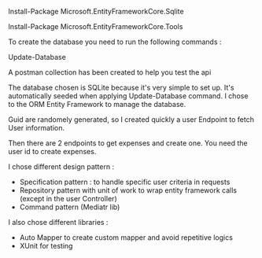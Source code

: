 
Install-Package Microsoft.EntityFrameworkCore.Sqlite

Install-Package Microsoft.EntityFrameworkCore.Tools

To create the database you need to run the following commands : 

Update-Database

A postman collection has been created to help you test the api

The database chosen is SQLite because it's very simple to set up. It's automatically seeded when applying Update-Database command. 
I chose to the ORM Entity Framework to manage the database. 

Guid are randomely generated, so I created quickly a user Endpoint to fetch User information.

Then there are 2 endpoints to get expenses and create one. You need the user id to create expenses. 

I chose different design pattern :
- Specification pattern : to handle specific user criteria in requests
- Repository pattern with unit of work to wrap entity framework calls (except in the user Controller)
- Command pattern (Mediatr lib)

I also chose different libraries : 
- Auto Mapper to create custom mapper and avoid repetitive logics
- XUnit for testing